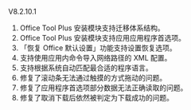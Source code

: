 V8.2.10.1

1. Office Tool Plus 安装模块支持迁移体系结构。
2. Office Tool Plus 安装模块支持应用应用程序首选项。
3. 「恢复 Office 默认设置」功能支持设置恢复选项。
4. 支持使用应用内命令导入网络路径的 XML 配置。
5. 支持根据系统自动匹配最合适的程序语言。
6. 修复了滚动条无法通过触摸的方式拖动的问题。
7. 修复了应用程序首选项部分数据无法正确读取的问题。
8. 修复了取消下载后依然被判定为下载成功的问题。
